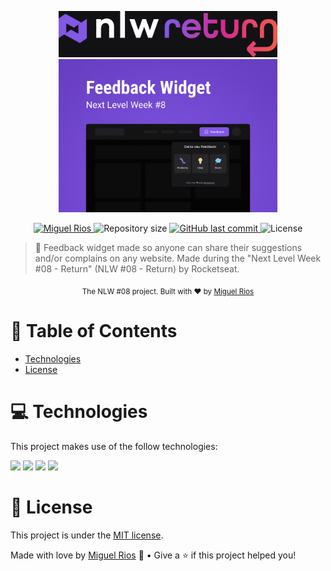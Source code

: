 <p align="center">
   <img src="./.github/logo.png" alt="NLW Return logo" width="350"/>
   <br/>
   <img src="./.github/cover.png" alt="Project cover from figma" width="350"/>
</p>

<p align="center">	
   <a href="https://www.linkedin.com/in/miguelriosoliveira/">
      <img alt="Miguel Rios" src="https://img.shields.io/badge/-miguelriosoliveira-996DFF?style=flat&logo=Linkedin&logoColor=white" />
   </a>

  <img alt="Repository size" src="https://img.shields.io/github/repo-size/miguelriosoliveira/feedget?color=996DFF" />

  <a href="https://github.com/miguelriosoliveira/feedget/commits/main">
    <img alt="GitHub last commit" src="https://img.shields.io/github/last-commit/miguelriosoliveira/feedget?color=996DFF" />
  </a>

  <img alt="License" src="https://img.shields.io/badge/license-MIT-996DFF" />
</p>

> :rocket: Feedback widget made so anyone can share their suggestions and/or complains on any website. Made during the "Next Level Week #08 - Return" (NLW #08 - Return) by Rocketseat.

<div align="center">
  <sub>The NLW #08 project. Built with ❤︎ by
    <a href="https://github.com/miguelriosoliveira">Miguel Rios</a>
  </sub>
</div>

# :pushpin: Table of Contents

- [Technologies](#computer-technologies)
- [License](#closed_book-license)

# :computer: Technologies

This project makes use of the follow technologies:

[![](https://img.shields.io/badge/-TypeScript-%233178c6?style=flat&logo=typescript&logoColor=faf9f8)](https://www.typescriptlang.org/)
[![](https://img.shields.io/badge/-Express-%233D4B57?style=flat&logo=express)](https://expressjs.com/)
[![](https://img.shields.io/badge/-Vite-%23faf9f8?style=flat&logo=vite)](https://vitejs.dev/)
[![](https://img.shields.io/badge/-Expo-%23121212?style=flat&logo=expo&logoColor=faf9f8)](https://expo.io/)

# :closed_book: License

This project is under the [MIT license](./LICENSE).

Made with love by [Miguel Rios](https://github.com/miguelriosoliveira) 🚀 • Give a ⭐️ if this project helped you!
